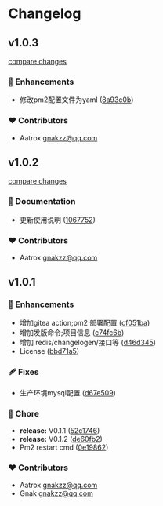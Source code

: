 # Changelog


## v1.0.3

[compare changes](https://github.com/aatrooox/nitro-server-quickstart/compare/v1.0.2...v1.0.3)

### 🚀 Enhancements

- 修改pm2配置文件为yaml ([8a93c0b](https://github.com/aatrooox/nitro-server-quickstart/commit/8a93c0b))

### ❤️ Contributors

- Aatrox <gnakzz@qq.com>

## v1.0.2

[compare changes](https://github.com/aatrooox/nitro-server-quickstart/compare/v1.0.1...v1.0.2)

### 📖 Documentation

- 更新使用说明 ([1067752](https://github.com/aatrooox/nitro-server-quickstart/commit/1067752))

### ❤️ Contributors

- Aatrox <gnakzz@qq.com>

## v1.0.1


### 🚀 Enhancements

- 增加gitea action;pm2 部署配置 ([cf051ba](https://github.com/aatrooox/nitro-server-quickstart/commit/cf051ba))
- 增加发版命令;项目信息 ([c74fc6b](https://github.com/aatrooox/nitro-server-quickstart/commit/c74fc6b))
- 增加 redis/changelogen/接口等 ([d46d345](https://github.com/aatrooox/nitro-server-quickstart/commit/d46d345))
- License ([bbd71a5](https://github.com/aatrooox/nitro-server-quickstart/commit/bbd71a5))

### 🩹 Fixes

- 生产环境mysql配置 ([d67e509](https://github.com/aatrooox/nitro-server-quickstart/commit/d67e509))

### 🏡 Chore

- **release:** V0.1.1 ([52c1746](https://github.com/aatrooox/nitro-server-quickstart/commit/52c1746))
- **release:** V0.1.2 ([de60fb2](https://github.com/aatrooox/nitro-server-quickstart/commit/de60fb2))
- Pm2 restart cmd ([0e19862](https://github.com/aatrooox/nitro-server-quickstart/commit/0e19862))

### ❤️ Contributors

- Aatrox <gnakzz@qq.com>
- Gnak <gnakzz@qq.com>

